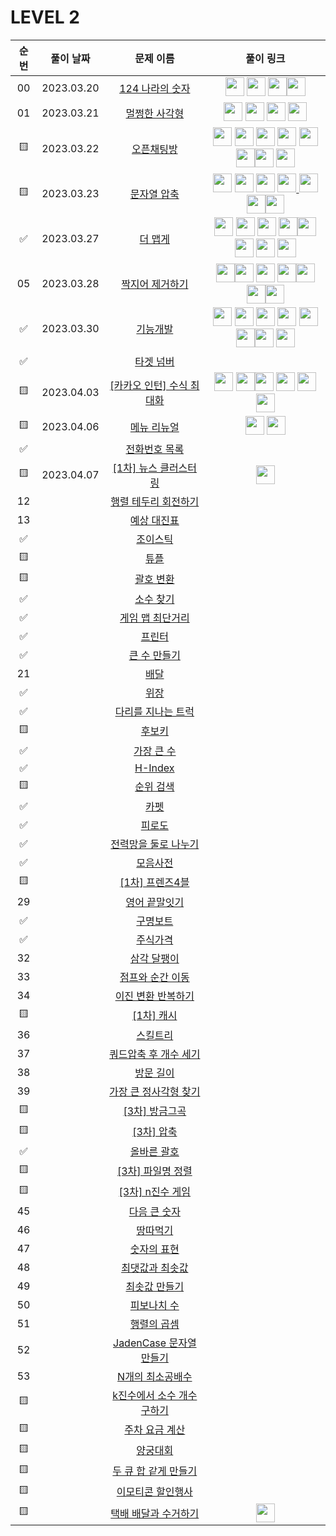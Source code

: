 # LEVEL 2

<!-- 
강동표 : <a href="문제풀이링크"><img src="https://avatars.githubusercontent.com/u/76652908?v=4" width="30px"></a>
김하영 : <a href="문제풀이링크"><img src="https://avatars.githubusercontent.com/u/83320865?v=4" width="30px"></a>
송병훈 : <a href="문제풀이링크"><img src="https://avatars.githubusercontent.com/u/92148521?v=4" width="30px"></a>
송찬환 : <a href="문제풀이링크"><img src="https://avatars.githubusercontent.com/u/23161060?v=4" width="30px"></a>
송혁준 : <a href="문제풀이링크"><img src="https://avatars.githubusercontent.com/u/94898193?v=4" width="30px"></a>
신창학 : <a href="문제풀이링크"><img src="https://avatars.githubusercontent.com/u/93763809?v=4" width="30px"></a>
정  민 : <a href="문제풀이링크"><img src="https://avatars.githubusercontent.com/u/112797177?v=4" width="30px"></a>
정수정 : <a href="문제풀이링크"><img src="https://avatars.githubusercontent.com/u/37768793?v=4" width="30px"></a>
-->

| 순번|풀이 날짜|문제 이름|풀이 링크 |
| :--:|:--:|:--:|:--:|
| 00 |2023.03.20|[124 나라의 숫자](https://programmers.co.kr/learn/courses/30/lessons/12899)|<a href="https://github.com/thdqudgns/Algorithm/blob/main/%ED%94%84%EB%A1%9C%EA%B7%B8%EB%9E%98%EB%A8%B8%EC%8A%A4/lv2/12899.%E2%80%85124%E2%80%85%EB%82%98%EB%9D%BC%EC%9D%98%E2%80%85%EC%88%AB%EC%9E%90/124%E2%80%85%EB%82%98%EB%9D%BC%EC%9D%98%E2%80%85%EC%88%AB%EC%9E%90.java"><img src="https://avatars.githubusercontent.com/u/92148521?v=4" width="30px"></a> <a  href="https://github.com/sujeong1201/Algorithm/blob/main/%ED%94%84%EB%A1%9C%EA%B7%B8%EB%9E%98%EB%A8%B8%EC%8A%A4/lv2/12899.%E2%80%85124%E2%80%85%EB%82%98%EB%9D%BC%EC%9D%98%E2%80%85%EC%88%AB%EC%9E%90/124%E2%80%85%EB%82%98%EB%9D%BC%EC%9D%98%E2%80%85%EC%88%AB%EC%9E%90.java"><img src="https://avatars.githubusercontent.com/u/37768793?v=4" width="30px"></a> <a href="https://github.com/cksghks89/Algorithm/blob/master/src/programmers/level2/Programmers_124%EB%82%98%EB%9D%BC%EC%9D%98%EC%88%AB%EC%9E%90.java"><img src="https://avatars.githubusercontent.com/cksghks89" width="30px"></a><a href="https://github.com/hayeongK/Algorithm/blob/main/%ED%94%84%EB%A1%9C%EA%B7%B8%EB%9E%98%EB%A8%B8%EC%8A%A4/lv2/12899.%E2%80%85124%E2%80%85%EB%82%98%EB%9D%BC%EC%9D%98%E2%80%85%EC%88%AB%EC%9E%90/124%E2%80%85%EB%82%98%EB%9D%BC%EC%9D%98%E2%80%85%EC%88%AB%EC%9E%90.java"><img src="https://avatars.githubusercontent.com/u/83320865?v=4" width="30px"></a>|
| 01 |2023.03.21|[멀쩡한 사각형](https://programmers.co.kr/learn/courses/30/lessons/62048)|<a href="https://github.com/cksghks89/Algorithm/blob/master/src/programmers/level2/Programmers_%EB%A9%80%EC%A9%A1%ED%95%9C%EC%82%AC%EA%B0%81%ED%98%95.java"><img src="https://avatars.githubusercontent.com/cksghks89" width="30px"></a> <a href="https://github.com/thdqudgns/Algorithm/blob/main/%ED%94%84%EB%A1%9C%EA%B7%B8%EB%9E%98%EB%A8%B8%EC%8A%A4/lv2/62048.%E2%80%85%EB%A9%80%EC%A9%A1%ED%95%9C%E2%80%85%EC%82%AC%EA%B0%81%ED%98%95/%EB%A9%80%EC%A9%A1%ED%95%9C%E2%80%85%EC%82%AC%EA%B0%81%ED%98%95.java"><img src="https://avatars.githubusercontent.com/u/92148521?v=4" width="30px"></a> <a href="https://github.com/97Kzone/CodeTest_practice/blob/main/PG_Level2/%EB%A9%80%EC%A9%A1%ED%95%9C%EC%82%AC%EA%B0%81%ED%98%95.java"><img src="https://avatars.githubusercontent.com/u/76652908?s=400&u=54f2f2a283932903f96db24326395df4d70b406f&v=4" width="30px"></a> <a href="https://github.com/sujeong1201/Algorithm/blob/main/%ED%94%84%EB%A1%9C%EA%B7%B8%EB%9E%98%EB%A8%B8%EC%8A%A4/lv2/62048.%E2%80%85%EB%A9%80%EC%A9%A1%ED%95%9C%E2%80%85%EC%82%AC%EA%B0%81%ED%98%95/%EB%A9%80%EC%A9%A1%ED%95%9C%E2%80%85%EC%82%AC%EA%B0%81%ED%98%95.java"><img src="https://avatars.githubusercontent.com/u/37768793?v=4" width="30px"></a>|
| 🟨 |2023.03.22|[오픈채팅방](https://programmers.co.kr/learn/courses/30/lessons/42888)|<a href="https://github.com/cksghks89/Algorithm/blob/master/src/programmers/level2/Programmers_%EC%98%A4%ED%94%88%EC%B1%84%ED%8C%85%EB%B0%A9.java"><img src="https://avatars.githubusercontent.com/cksghks89" width="30px"></a> <a href="https://github.com/sujeong1201/Algorithm/blob/main/%ED%94%84%EB%A1%9C%EA%B7%B8%EB%9E%98%EB%A8%B8%EC%8A%A4/lv2/42888.%E2%80%85%EC%98%A4%ED%94%88%EC%B1%84%ED%8C%85%EB%B0%A9/%EC%98%A4%ED%94%88%EC%B1%84%ED%8C%85%EB%B0%A9.java"><img src="https://avatars.githubusercontent.com/u/37768793?v=4" width="30px"></a> <a href="https://github.com/JeongMiiiin/algorithm/blob/main/%ED%94%84%EB%A1%9C%EA%B7%B8%EB%9E%98%EB%A8%B8%EC%8A%A4/lv2/42888.%E2%80%85%EC%98%A4%ED%94%88%EC%B1%84%ED%8C%85%EB%B0%A9/%EC%98%A4%ED%94%88%EC%B1%84%ED%8C%85%EB%B0%A9.java"><img src="https://avatars.githubusercontent.com/u/112797177?v=4" width="30px" style="max-width: 100%;"></a> <a href="https://github.com/thdqudgns/Algorithm/blob/main/%ED%94%84%EB%A1%9C%EA%B7%B8%EB%9E%98%EB%A8%B8%EC%8A%A4/lv2/42888.%E2%80%85%EC%98%A4%ED%94%88%EC%B1%84%ED%8C%85%EB%B0%A9/%EC%98%A4%ED%94%88%EC%B1%84%ED%8C%85%EB%B0%A9.java"><img src="https://avatars.githubusercontent.com/u/92148521?v=4" width="30px"></a> <a href="https://github.com/97Kzone/CodeTest_practice/blob/main/PG_Level2/%EC%98%A4%ED%94%88%EC%B1%84%ED%8C%85%EB%B0%A9.java"><img src="https://avatars.githubusercontent.com/u/76652908?v=4" width="30px"></a> <a href="https://github.com/leon4652/Solve-Algorithm/blob/main/%EC%98%A4%ED%94%88%EC%B1%84%ED%8C%85%EB%B0%A9"><img src="https://avatars.githubusercontent.com/u/93763809?v=4" width="30px"></a><a href="https://github.com/hayeongK/Algorithm/blob/main/%ED%94%84%EB%A1%9C%EA%B7%B8%EB%9E%98%EB%A8%B8%EC%8A%A4/lv2/42888.%E2%80%85%EC%98%A4%ED%94%88%EC%B1%84%ED%8C%85%EB%B0%A9/%EC%98%A4%ED%94%88%EC%B1%84%ED%8C%85%EB%B0%A9.java"><img src="https://avatars.githubusercontent.com/u/83320865?v=4" width="30px"></a> <a href="https://github.com/pockypepe/Algorithm/blob/main/%ED%94%84%EB%A1%9C%EA%B7%B8%EB%9E%98%EB%A8%B8%EC%8A%A4/lv2/42888.%E2%80%85%EC%98%A4%ED%94%88%EC%B1%84%ED%8C%85%EB%B0%A9/%EC%98%A4%ED%94%88%EC%B1%84%ED%8C%85%EB%B0%A9.java"><img src="https://avatars.githubusercontent.com/u/94898193?v=4" width="30px"></a>|
| 🟨 |2023.03.23|[문자열 압축](https://programmers.co.kr/learn/courses/30/lessons/60057)|<a href="https://github.com/JeongMiiiin/algorithm/blob/main/%ED%94%84%EB%A1%9C%EA%B7%B8%EB%9E%98%EB%A8%B8%EC%8A%A4/lv2/60057.%E2%80%85%EB%AC%B8%EC%9E%90%EC%97%B4%E2%80%85%EC%95%95%EC%B6%95/%EB%AC%B8%EC%9E%90%EC%97%B4%E2%80%85%EC%95%95%EC%B6%95.java"><img src="https://avatars.githubusercontent.com/u/112797177?v=4" width="30px" style="max-width: 100%;"></a> <a href="https://github.com/thdqudgns/Algorithm/blob/main/%ED%94%84%EB%A1%9C%EA%B7%B8%EB%9E%98%EB%A8%B8%EC%8A%A4/lv2/60057.%E2%80%85%EB%AC%B8%EC%9E%90%EC%97%B4%E2%80%85%EC%95%95%EC%B6%95/%EB%AC%B8%EC%9E%90%EC%97%B4%E2%80%85%EC%95%95%EC%B6%95.java"><img src="https://avatars.githubusercontent.com/u/92148521?v=4" width="30px"></a> <a href="https://github.com/97Kzone/CodeTest_practice/blob/main/PG_Level2/%EB%AC%B8%EC%9E%90%EC%97%B4%EC%95%95%EC%B6%95.java"><img src="https://avatars.githubusercontent.com/u/76652908?v=4" width="30px"></a> <a href="https://github.com/sujeong1201/Algorithm/blob/main/%ED%94%84%EB%A1%9C%EA%B7%B8%EB%9E%98%EB%A8%B8%EC%8A%A4/lv2/60057.%E2%80%85%EB%AC%B8%EC%9E%90%EC%97%B4%E2%80%85%EC%95%95%EC%B6%95/%EB%AC%B8%EC%9E%90%EC%97%B4%E2%80%85%EC%95%95%EC%B6%95.java"><img src="https://avatars.githubusercontent.com/u/37768793?v=4" width="30px"> </a><!-- 여기 --> <a href="https://github.com/cksghks89/Algorithm/blob/master/%ED%94%84%EB%A1%9C%EA%B7%B8%EB%9E%98%EB%A8%B8%EC%8A%A4/lv2/60057.%E2%80%85%EB%AC%B8%EC%9E%90%EC%97%B4%E2%80%85%EC%95%95%EC%B6%95/%EB%AC%B8%EC%9E%90%EC%97%B4%E2%80%85%EC%95%95%EC%B6%95.java"><img src="https://avatars.githubusercontent.com/cksghks89" width="30px"></a><a href="https://github.com/hayeongK/Algorithm/blob/main/%ED%94%84%EB%A1%9C%EA%B7%B8%EB%9E%98%EB%A8%B8%EC%8A%A4/lv2/60057.%E2%80%85%EB%AC%B8%EC%9E%90%EC%97%B4%E2%80%85%EC%95%95%EC%B6%95/%EB%AC%B8%EC%9E%90%EC%97%B4%E2%80%85%EC%95%95%EC%B6%95.java"><img src="https://avatars.githubusercontent.com/u/83320865?v=4" width="30px"></a><a href="https://github.com/leon4652/Solve-Algorithm/blob/main/%EB%AC%B8%EC%9E%90%EC%97%B4%EC%95%95%EC%B6%95"><img src="https://avatars.githubusercontent.com/u/93763809?v=4" width="30px"></a>|
| ✅ |2023.03.27|[더 맵게](https://programmers.co.kr/learn/courses/30/lessons/42626)|<a href="https://github.com/hayeongK/Algorithm/blob/main/%ED%94%84%EB%A1%9C%EA%B7%B8%EB%9E%98%EB%A8%B8%EC%8A%A4/lv2/42626.%E2%80%85%EB%8D%94%E2%80%85%EB%A7%B5%EA%B2%8C/%EB%8D%94%E2%80%85%EB%A7%B5%EA%B2%8C.java"><img src="https://avatars.githubusercontent.com/u/83320865?v=4" width="30px"></a> <a href="https://github.com/cksghks89/Algorithm/blob/master/src/programmers/level2/Programmers_%EB%8D%94%EB%A7%B5%EA%B2%8C.java"><img src="https://avatars.githubusercontent.com/cksghks89" width="30px"></a> <a href="https://github.com/97Kzone/CodeTest_practice/blob/main/PG_Level2/%EB%8D%94%EB%A7%B5%EA%B2%8C.java"><img src="https://avatars.githubusercontent.com/u/76652908?v=4" width="30px"></a> <a href="https://github.com/pockypepe/Algorithm/blob/main/%ED%94%84%EB%A1%9C%EA%B7%B8%EB%9E%98%EB%A8%B8%EC%8A%A4/lv2/42626.%E2%80%85%EB%8D%94%E2%80%85%EB%A7%B5%EA%B2%8C/%EB%8D%94%E2%80%85%EB%A7%B5%EA%B2%8C.java"><img src="https://avatars.githubusercontent.com/u/94898193?v=4" width="30px"></a><a href="https://github.com/leon4652/Solve-Algorithm/blob/main/%ED%94%84%EB%A1%9C%EA%B7%B8%EB%9E%98%EB%A8%B8%EC%8A%A4/lv2/42626.%E2%80%85%EB%8D%94%E2%80%85%EB%A7%B5%EA%B2%8C/%EB%8D%94%E2%80%85%EB%A7%B5%EA%B2%8C.java"><img src="https://avatars.githubusercontent.com/u/93763809?v=4" width="30px"></a><a href="https://github.com/JeongMiiiin/algorithm/blob/main/%ED%94%84%EB%A1%9C%EA%B7%B8%EB%9E%98%EB%A8%B8%EC%8A%A4/lv2/42626.%E2%80%85%EB%8D%94%E2%80%85%EB%A7%B5%EA%B2%8C/%EB%8D%94%E2%80%85%EB%A7%B5%EA%B2%8C.java"><img src="https://avatars.githubusercontent.com/u/112797177?v=4" width="30px" style="max-width: 100%;"></a> <a href="https://github.com/thdqudgns/Algorithm/blob/main/%ED%94%84%EB%A1%9C%EA%B7%B8%EB%9E%98%EB%A8%B8%EC%8A%A4/lv2/42626.%E2%80%85%EB%8D%94%E2%80%85%EB%A7%B5%EA%B2%8C/%EB%8D%94%E2%80%85%EB%A7%B5%EA%B2%8C.java"><img src="https://avatars.githubusercontent.com/u/92148521?v=4" width="30px"></a> <a href="https://github.com/sujeong1201/Algorithm/blob/main/%ED%94%84%EB%A1%9C%EA%B7%B8%EB%9E%98%EB%A8%B8%EC%8A%A4/lv2/42626.%E2%80%85%EB%8D%94%E2%80%85%EB%A7%B5%EA%B2%8C/%EB%8D%94%E2%80%85%EB%A7%B5%EA%B2%8C.java"><img src="https://avatars.githubusercontent.com/u/37768793?v=4" width="30px"></a> <!-- 지우지 말아죵 -->|
| 05 |2023.03.28|[짝지어 제거하기](https://programmers.co.kr/learn/courses/30/lessons/12973)|<a href="https://github.com/97Kzone/CodeTest_practice/blob/main/PG_Level2/%EC%A7%9D%EC%A7%80%EC%96%B4%EC%A0%9C%EA%B1%B0%ED%95%98%EA%B8%B0.java"><img src="https://avatars.githubusercontent.com/u/76652908?v=4" width="30px"></a><a href="https://github.com/JeongMiiiin/algorithm/blob/main/%ED%94%84%EB%A1%9C%EA%B7%B8%EB%9E%98%EB%A8%B8%EC%8A%A4/lv2/12973.%E2%80%85%EC%A7%9D%EC%A7%80%EC%96%B4%E2%80%85%EC%A0%9C%EA%B1%B0%ED%95%98%EA%B8%B0/%EC%A7%9D%EC%A7%80%EC%96%B4%E2%80%85%EC%A0%9C%EA%B1%B0%ED%95%98%EA%B8%B0.java"><img src="https://avatars.githubusercontent.com/u/112797177?v=4" width="30px" style="max-width: 100%;"></a> <a href="https://github.com/cksghks89/Algorithm/blob/master/%ED%94%84%EB%A1%9C%EA%B7%B8%EB%9E%98%EB%A8%B8%EC%8A%A4/lv2/12973.%E2%80%85%EC%A7%9D%EC%A7%80%EC%96%B4%E2%80%85%EC%A0%9C%EA%B1%B0%ED%95%98%EA%B8%B0/%EC%A7%9D%EC%A7%80%EC%96%B4%E2%80%85%EC%A0%9C%EA%B1%B0%ED%95%98%EA%B8%B0.java"><img src="https://avatars.githubusercontent.com/cksghks89" width="30px" style="max-width: 100%;"></a> <a href="https://github.com/pockypepe/Algorithm/blob/main/%ED%94%84%EB%A1%9C%EA%B7%B8%EB%9E%98%EB%A8%B8%EC%8A%A4/lv2/12973.%E2%80%85%EC%A7%9D%EC%A7%80%EC%96%B4%E2%80%85%EC%A0%9C%EA%B1%B0%ED%95%98%EA%B8%B0/%EC%A7%9D%EC%A7%80%EC%96%B4%E2%80%85%EC%A0%9C%EA%B1%B0%ED%95%98%EA%B8%B0.java"><img src="https://avatars.githubusercontent.com/u/94898193?v=4" width="30px"></a><a href="https://github.com/leon4652/Solve-Algorithm/blob/main/%EC%A7%9D%EC%A7%80%EC%96%B4%20%EC%A0%9C%EA%B1%B0%ED%95%98%EA%B8%B0"><img src="https://avatars.githubusercontent.com/u/93763809?v=4" width="30px"></a> <a href="https://github.com/thdqudgns/Algorithm/blob/main/%ED%94%84%EB%A1%9C%EA%B7%B8%EB%9E%98%EB%A8%B8%EC%8A%A4/lv2/12973.%E2%80%85%EC%A7%9D%EC%A7%80%EC%96%B4%E2%80%85%EC%A0%9C%EA%B1%B0%ED%95%98%EA%B8%B0/%EC%A7%9D%EC%A7%80%EC%96%B4%E2%80%85%EC%A0%9C%EA%B1%B0%ED%95%98%EA%B8%B0.java"><img src="https://avatars.githubusercontent.com/u/92148521?v=4" width="30px"></a><a href="https://github.com/hayeongK/Algorithm/blob/main/%ED%94%84%EB%A1%9C%EA%B7%B8%EB%9E%98%EB%A8%B8%EC%8A%A4/lv2/12973.%E2%80%85%EC%A7%9D%EC%A7%80%EC%96%B4%E2%80%85%EC%A0%9C%EA%B1%B0%ED%95%98%EA%B8%B0/%EC%A7%9D%EC%A7%80%EC%96%B4%E2%80%85%EC%A0%9C%EA%B1%B0%ED%95%98%EA%B8%B0.java"><img src="https://avatars.githubusercontent.com/u/83320865?v=4" width="30px"></a><!-- 지우지 말아죵 -->|
| ✅ |2023.03.30|[기능개발](https://programmers.co.kr/learn/courses/30/lessons/42586)|<a href="https://github.com/JeongMiiiin/algorithm/blob/main/%ED%94%84%EB%A1%9C%EA%B7%B8%EB%9E%98%EB%A8%B8%EC%8A%A4/lv2/42586.%E2%80%85%EA%B8%B0%EB%8A%A5%EA%B0%9C%EB%B0%9C/%EA%B8%B0%EB%8A%A5%EA%B0%9C%EB%B0%9C.java"><img src="https://avatars.githubusercontent.com/u/112797177?v=4" width="30px" style="max-width: 100%;"></a> <a href="https://github.com/cksghks89/Algorithm/blob/master/%ED%94%84%EB%A1%9C%EA%B7%B8%EB%9E%98%EB%A8%B8%EC%8A%A4/lv2/42586.%E2%80%85%EA%B8%B0%EB%8A%A5%EA%B0%9C%EB%B0%9C/%EA%B8%B0%EB%8A%A5%EA%B0%9C%EB%B0%9C.java"><img src="https://avatars.githubusercontent.com/cksghks89" width="30px" style="max-width: 100%;"></a> <a href="https://github.com/pockypepe/Algorithm/blob/main/%ED%94%84%EB%A1%9C%EA%B7%B8%EB%9E%98%EB%A8%B8%EC%8A%A4/lv2/42586.%E2%80%85%EA%B8%B0%EB%8A%A5%EA%B0%9C%EB%B0%9C/%EA%B8%B0%EB%8A%A5%EA%B0%9C%EB%B0%9C.java"><img src="https://avatars.githubusercontent.com/u/94898193?v=4" width="30px"></a> <a href="https://github.com/97Kzone/CodeTest_practice/blob/main/PG_Level2/%EA%B8%B0%EB%8A%A5%EA%B0%9C%EB%B0%9C.java"><img src="https://avatars.githubusercontent.com/u/76652908?v=4" width="30px"></a> <a href="https://github.com/hayeongK/Algorithm/blob/main/%ED%94%84%EB%A1%9C%EA%B7%B8%EB%9E%98%EB%A8%B8%EC%8A%A4/lv2/42586.%E2%80%85%EA%B8%B0%EB%8A%A5%EA%B0%9C%EB%B0%9C/%EA%B8%B0%EB%8A%A5%EA%B0%9C%EB%B0%9C.java"><img src="https://avatars.githubusercontent.com/u/83320865?v=4" width="30px"></a> <a href="https://github.com/thdqudgns/Algorithm/blob/main/%ED%94%84%EB%A1%9C%EA%B7%B8%EB%9E%98%EB%A8%B8%EC%8A%A4/lv2/42586.%E2%80%85%EA%B8%B0%EB%8A%A5%EA%B0%9C%EB%B0%9C/%EA%B8%B0%EB%8A%A5%EA%B0%9C%EB%B0%9C.java"><img src="https://avatars.githubusercontent.com/u/92148521?v=4" width="30px"></a><a href="https://github.com/leon4652/Solve-Algorithm/blob/main/%ED%94%84%EB%A1%9C%EA%B7%B8%EB%9E%98%EB%A8%B8%EC%8A%A4/lv2/42586.%E2%80%85%EA%B8%B0%EB%8A%A5%EA%B0%9C%EB%B0%9C/%EA%B8%B0%EB%8A%A5%EA%B0%9C%EB%B0%9C.java"><img src="https://avatars.githubusercontent.com/u/93763809?v=4" width="30px"></a> <a href="https://github.com/sujeong1201/Algorithm/blob/main/%ED%94%84%EB%A1%9C%EA%B7%B8%EB%9E%98%EB%A8%B8%EC%8A%A4/lv2/42586.%E2%80%85%EA%B8%B0%EB%8A%A5%EA%B0%9C%EB%B0%9C/%EA%B8%B0%EB%8A%A5%EA%B0%9C%EB%B0%9C.java"><img src="https://avatars.githubusercontent.com/u/37768793?v=4" width="30px"></a><!-- 지우지 말아죵 -->|
| ✅ ||[타겟 넘버](https://programmers.co.kr/learn/courses/30/lessons/43165)|<!-- 지우지 말아죵 -->|
| 🟨 |2023.04.03|[[카카오 인턴] 수식 최대화](https://programmers.co.kr/learn/courses/30/lessons/67257)|<a href="https://github.com/JeongMiiiin/algorithm/blob/main/%ED%94%84%EB%A1%9C%EA%B7%B8%EB%9E%98%EB%A8%B8%EC%8A%A4/lv2/67257.%E2%80%85%EF%BC%BB%EC%B9%B4%EC%B9%B4%EC%98%A4%E2%80%85%EC%9D%B8%ED%84%B4%EF%BC%BD%E2%80%85%EC%88%98%EC%8B%9D%E2%80%85%EC%B5%9C%EB%8C%80%ED%99%94/%EF%BC%BB%EC%B9%B4%EC%B9%B4%EC%98%A4%E2%80%85%EC%9D%B8%ED%84%B4%EF%BC%BD%E2%80%85%EC%88%98%EC%8B%9D%E2%80%85%EC%B5%9C%EB%8C%80%ED%99%94.java" width="30px"><img src="https://avatars.githubusercontent.com/u/112797177?v=4" width="30px" style="max-width: 100%;"></a> <a href="https://github.com/97Kzone/CodeTest_practice/blob/main/PG_Level2/%EC%88%98%EC%8B%9D%EC%B5%9C%EB%8C%80%ED%99%94.java"><img src="https://avatars.githubusercontent.com/u/76652908?v=4" width="30px"></a><a href="https://github.com/hayeongK/Algorithm/blob/main/%ED%94%84%EB%A1%9C%EA%B7%B8%EB%9E%98%EB%A8%B8%EC%8A%A4/lv2/67257.%E2%80%85%EF%BC%BB%EC%B9%B4%EC%B9%B4%EC%98%A4%E2%80%85%EC%9D%B8%ED%84%B4%EF%BC%BD%E2%80%85%EC%88%98%EC%8B%9D%E2%80%85%EC%B5%9C%EB%8C%80%ED%99%94/%EF%BC%BB%EC%B9%B4%EC%B9%B4%EC%98%A4%E2%80%85%EC%9D%B8%ED%84%B4%EF%BC%BD%E2%80%85%EC%88%98%EC%8B%9D%E2%80%85%EC%B5%9C%EB%8C%80%ED%99%94.java"><img src="https://avatars.githubusercontent.com/u/83320865?v=4" width="30px"></a> <a href="https://github.com/thdqudgns/Algorithm/blob/main/%ED%94%84%EB%A1%9C%EA%B7%B8%EB%9E%98%EB%A8%B8%EC%8A%A4/lv2/67257.%E2%80%85%EF%BC%BB%EC%B9%B4%EC%B9%B4%EC%98%A4%E2%80%85%EC%9D%B8%ED%84%B4%EF%BC%BD%E2%80%85%EC%88%98%EC%8B%9D%E2%80%85%EC%B5%9C%EB%8C%80%ED%99%94/%EF%BC%BB%EC%B9%B4%EC%B9%B4%EC%98%A4%E2%80%85%EC%9D%B8%ED%84%B4%EF%BC%BD%E2%80%85%EC%88%98%EC%8B%9D%E2%80%85%EC%B5%9C%EB%8C%80%ED%99%94.java"><img src="https://avatars.githubusercontent.com/u/92148521?v=4" width="30px"></a> <a href="https://github.com/cksghks89/Algorithm/blob/master/%ED%94%84%EB%A1%9C%EA%B7%B8%EB%9E%98%EB%A8%B8%EC%8A%A4/lv2/67257.%E2%80%85%EF%BC%BB%EC%B9%B4%EC%B9%B4%EC%98%A4%E2%80%85%EC%9D%B8%ED%84%B4%EF%BC%BD%E2%80%85%EC%88%98%EC%8B%9D%E2%80%85%EC%B5%9C%EB%8C%80%ED%99%94/%EF%BC%BB%EC%B9%B4%EC%B9%B4%EC%98%A4%E2%80%85%EC%9D%B8%ED%84%B4%EF%BC%BD%E2%80%85%EC%88%98%EC%8B%9D%E2%80%85%EC%B5%9C%EB%8C%80%ED%99%94.java"><img src="https://avatars.githubusercontent.com/cksghks89" width="30px"></a> <a href="https://github.com/sujeong1201/Algorithm/blob/main/%ED%94%84%EB%A1%9C%EA%B7%B8%EB%9E%98%EB%A8%B8%EC%8A%A4/lv2/67257.%E2%80%85%EF%BC%BB%EC%B9%B4%EC%B9%B4%EC%98%A4%E2%80%85%EC%9D%B8%ED%84%B4%EF%BC%BD%E2%80%85%EC%88%98%EC%8B%9D%E2%80%85%EC%B5%9C%EB%8C%80%ED%99%94/%EF%BC%BB%EC%B9%B4%EC%B9%B4%EC%98%A4%E2%80%85%EC%9D%B8%ED%84%B4%EF%BC%BD%E2%80%85%EC%88%98%EC%8B%9D%E2%80%85%EC%B5%9C%EB%8C%80%ED%99%94.java"><img src="https://avatars.githubusercontent.com/u/37768793?v=4" width="30px"></a><!-- 여기 -->|
| 🟨 |2023.04.06|[메뉴 리뉴얼](https://programmers.co.kr/learn/courses/30/lessons/72411)|<a href="https://github.com/JeongMiiiin/algorithm/blob/main/%ED%94%84%EB%A1%9C%EA%B7%B8%EB%9E%98%EB%A8%B8%EC%8A%A4/lv2/72411.%E2%80%85%EB%A9%94%EB%89%B4%E2%80%85%EB%A6%AC%EB%89%B4%EC%96%BC/%EB%A9%94%EB%89%B4%E2%80%85%EB%A6%AC%EB%89%B4%EC%96%BC.java" width="30px"><img src="https://avatars.githubusercontent.com/u/112797177?v=4" width="30px" style="max-width: 100%;"></a> <a href="https://github.com/97Kzone/CodeTest_practice/blob/main/PG_Level2/%EB%A9%94%EB%89%B4%EB%A6%AC%EB%89%B4%EC%96%BC.java"><img src="https://avatars.githubusercontent.com/u/76652908?v=4" width="30px"></a><!-- 여기 -->|
| ✅ ||[전화번호 목록](https://programmers.co.kr/learn/courses/30/lessons/42577)|<!-- 여기 -->|
| 🟨 |2023.04.07|[[1차] 뉴스 클러스터링](https://programmers.co.kr/learn/courses/30/lessons/17677)|<a href="https://github.com/JeongMiiiin/algorithm/blob/main/%ED%94%84%EB%A1%9C%EA%B7%B8%EB%9E%98%EB%A8%B8%EC%8A%A4/lv2/17677.%E2%80%85%EF%BC%BB1%EC%B0%A8%EF%BC%BD%E2%80%85%EB%89%B4%EC%8A%A4%E2%80%85%ED%81%B4%EB%9F%AC%EC%8A%A4%ED%84%B0%EB%A7%81/%EF%BC%BB1%EC%B0%A8%EF%BC%BD%E2%80%85%EB%89%B4%EC%8A%A4%E2%80%85%ED%81%B4%EB%9F%AC%EC%8A%A4%ED%84%B0%EB%A7%81.java" width="30px"><img src="https://avatars.githubusercontent.com/u/112797177?v=4" width="30px" style="max-width: 100%;"></a><!-- 여기 -->|
| 12 ||[행렬 테두리 회전하기](https://programmers.co.kr/learn/courses/30/lessons/77485)|<!-- 여기 -->|
| 13 ||[예상 대진표](https://programmers.co.kr/learn/courses/30/lessons/12985)|<!-- 여기 -->|
| ✅ ||[조이스틱](https://programmers.co.kr/learn/courses/30/lessons/42860)|<!-- 여기 -->|
| 🟨 ||[튜플](https://programmers.co.kr/learn/courses/30/lessons/64065)|<!-- 여기 -->|
| 🟨 ||[괄호 변환](https://programmers.co.kr/learn/courses/30/lessons/60058)|<!-- 여기 -->|
| ✅ ||[소수 찾기](https://programmers.co.kr/learn/courses/30/lessons/42839)|<!-- 여기 -->|
| ✅ ||[게임 맵 최단거리](https://programmers.co.kr/learn/courses/30/lessons/1844)|<!-- 여기 -->|
| ✅ ||[프린터](https://programmers.co.kr/learn/courses/30/lessons/42587)|<!-- 여기 -->|
| ✅ ||[큰 수 만들기](https://programmers.co.kr/learn/courses/30/lessons/42883)|<!-- 여기 -->|
| 21 ||[배달](https://programmers.co.kr/learn/courses/30/lessons/12978)|<!-- 여기 -->|
| ✅ ||[위장](https://programmers.co.kr/learn/courses/30/lessons/42578)|<!-- 여기 -->|
| ✅ ||[다리를 지나는 트럭](https://programmers.co.kr/learn/courses/30/lessons/42583)|<!-- 여기 -->|
| 🟨 ||[후보키](https://programmers.co.kr/learn/courses/30/lessons/42890)|<!-- 여기 -->|
| ✅ ||[가장 큰 수](https://programmers.co.kr/learn/courses/30/lessons/42746)|<!-- 여기 -->|
| ✅ ||[H-Index](https://programmers.co.kr/learn/courses/30/lessons/42747)|<!-- 여기 -->|
| 🟨 ||[순위 검색](https://programmers.co.kr/learn/courses/30/lessons/72412)|<!-- 여기 -->|
| ✅ ||[카펫](https://programmers.co.kr/learn/courses/30/lessons/42842)|<!-- 여기 -->|
| ✅ ||[피로도](https://programmers.co.kr/learn/courses/30/lessons/87946)|<!-- 여기 -->|
| ✅ ||[전력망을 둘로 나누기](https://programmers.co.kr/learn/courses/30/lessons/86971)|<!-- 여기 -->|
| ✅ ||[모음사전](https://programmers.co.kr/learn/courses/30/lessons/84512)|<!-- 여기 -->|
| 🟨 ||[[1차] 프렌즈4블](https://programmers.co.kr/learn/courses/30/lessons/17679)|<!-- 여기 -->|
| 29 ||[영어 끝말잇기](https://programmers.co.kr/learn/courses/30/lessons/12981)|<!-- 여기 -->|
| ✅ ||[구명보트](https://programmers.co.kr/learn/courses/30/lessons/42885)|<!-- 여기 -->|
| ✅ ||[주식가격](https://programmers.co.kr/learn/courses/30/lessons/42584)|<!-- 여기 -->|
| 32 ||[삼각 달팽이](https://programmers.co.kr/learn/courses/30/lessons/68645)|<!-- 여기 -->|
| 33 ||[점프와 순간 이동](https://programmers.co.kr/learn/courses/30/lessons/12980)|<!-- 여기 -->|
| 34 ||[이진 변환 반복하기](https://programmers.co.kr/learn/courses/30/lessons/70129)|<!-- 여기 -->|
| 🟨 ||[[1차] 캐시](https://programmers.co.kr/learn/courses/30/lessons/17680)|<!-- 여기 -->|
| 36 ||[스킬트리](https://programmers.co.kr/learn/courses/30/lessons/49993)|<!-- 여기 -->|
| 37 ||[쿼드압축 후 개수 세기](https://programmers.co.kr/learn/courses/30/lessons/68936)|<!-- 여기 -->|
| 38 ||[방문 길이](https://programmers.co.kr/learn/courses/30/lessons/49994)|<!-- 여기 -->|
| 39 ||[가장 큰 정사각형 찾기](https://programmers.co.kr/learn/courses/30/lessons/12905)|<!-- 여기 -->|
| 🟨 ||[[3차] 방금그곡](https://programmers.co.kr/learn/courses/30/lessons/17683)|<!-- 여기 -->|
| 🟨 ||[[3차] 압축](https://programmers.co.kr/learn/courses/30/lessons/17684)|<!-- 여기 -->|
| ✅ ||[올바른 괄호](https://programmers.co.kr/learn/courses/30/lessons/12909)|<!-- 여기 -->|
| 🟨 ||[[3차] 파일명 정렬](https://programmers.co.kr/learn/courses/30/lessons/17686)|<!-- 여기 -->|
| 🟨 ||[[3차] n진수 게임](https://programmers.co.kr/learn/courses/30/lessons/17687)|<!-- 여기 -->|
| 45 ||[다음 큰 숫자](https://programmers.co.kr/learn/courses/30/lessons/12911)|<!-- 여기 -->|
| 46 ||[땅따먹기](https://programmers.co.kr/learn/courses/30/lessons/12913)|<!-- 여기 -->|
| 47 ||[숫자의 표현](https://programmers.co.kr/learn/courses/30/lessons/12924)|<!-- 여기 -->|
| 48 ||[최댓값과 최솟값](https://programmers.co.kr/learn/courses/30/lessons/12939)|<!-- 여기 -->|
| 49 ||[최솟값 만들기](https://programmers.co.kr/learn/courses/30/lessons/12941)|<!-- 여기 -->|
| 50 ||[피보나치 수](https://programmers.co.kr/learn/courses/30/lessons/12945)|<!-- 여기 -->|
| 51 ||[행렬의 곱셈](https://programmers.co.kr/learn/courses/30/lessons/12949)|<!-- 여기 -->|
| 52 ||[JadenCase 문자열 만들기](https://programmers.co.kr/learn/courses/30/lessons/12951)|<!-- 여기 -->|
| 53 ||[N개의 최소공배수](https://programmers.co.kr/learn/courses/30/lessons/12953)|<!-- 여기 -->|
| 🟨 ||[k진수에서 소수 개수 구하기](https://programmers.co.kr/learn/courses/30/lessons/92335)|<!-- 여기 -->|
| 🟨 ||[주차 요금 계산](https://programmers.co.kr/learn/courses/30/lessons/92341)|<!-- 여기 -->|
| 🟨 ||[양궁대회](https://programmers.co.kr/learn/courses/30/lessons/92342)|<!-- 여기 -->|
| 🟨 ||[두 큐 합 같게 만들기](https://programmers.co.kr/learn/courses/30/lessons/118667)|<!-- 여기 -->|
| 🟨 ||[이모티콘 할인행사](https://programmers.co.kr/learn/courses/30/lessons/150368)|<!-- 여기 -->|
| 🟨 ||[택배 배달과 수거하기](https://programmers.co.kr/learn/courses/30/lessons/150369)|<a href="https://github.com/JeongMiiiin/algorithm/blob/main/%ED%94%84%EB%A1%9C%EA%B7%B8%EB%9E%98%EB%A8%B8%EC%8A%A4/unrated/150369.%E2%80%85%ED%83%9D%EB%B0%B0%E2%80%85%EB%B0%B0%EB%8B%AC%EA%B3%BC%E2%80%85%EC%88%98%EA%B1%B0%ED%95%98%EA%B8%B0/%ED%83%9D%EB%B0%B0%E2%80%85%EB%B0%B0%EB%8B%AC%EA%B3%BC%E2%80%85%EC%88%98%EA%B1%B0%ED%95%98%EA%B8%B0.java" width="30px"><img src="https://avatars.githubusercontent.com/u/112797177?v=4" width="30px" style="max-width: 100%;"></a><!-- 여기 -->|
